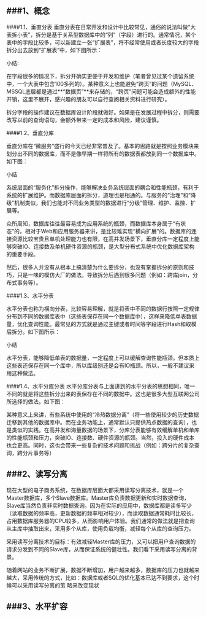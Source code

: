 ###1、概念
---
####1.1、垂直分表
垂直分表在日常开发和设计中比较常见，通俗的说法叫做“大表拆小表”，拆分是基于关系型数据库中的“列”（字段）进行的。通常情况，某个表中的字段比较多，可以新建立一张“扩展表”，将不经常使用或者长度较大的字段拆分出去放到“扩展表”中，如下图所示：

小结:

在字段很多的情况下，拆分开确实更便于开发和维护（笔者曾见过某个遗留系统中，一个大表中包含100多列的）。某种意义上也能避免“跨页”的问题（MySQL、MSSQL底层都是通过**“数据页”**来存储的，“跨页”问题可能会造成额外的性能开销，这里不展开，感兴趣的朋友可以自行查阅相关资料进行研究）。

拆分字段的操作建议在数据库设计阶段就做好。如果是在发展过程中拆分，则需要改写以前的查询语句，会额外带来一定的成本和风险，建议谨慎。


####1.2、垂直分库

垂直分库在“微服务”盛行的今天已经非常普及了。基本的思路就是按照业务模块来划分出不同的数据库，而不是像早期一样将所有的数据表都放到同一个数据库中。如下图：

小结

系统层面的“服务化”拆分操作，能够解决业务系统层面的耦合和性能瓶颈，有利于系统的扩展维护。而数据库层面的拆分，道理也是相通的。与服务的“治理”和“降级”机制类似，我们也能对不同业务类型的数据进行“分级”管理、维护、监控、扩展等。

众所周知，数据库往往最容易成为应用系统的瓶颈，而数据库本身属于“有状态”的，相对于Web和应用服务器来讲，是比较难实现“横向扩展”的。数据库的连接资源比较宝贵且单机处理能力也有限，在高并发场景下，垂直分库一定程度上能够突破IO、连接数及单机硬件资源的瓶颈，是大型分布式系统中优化数据库架构的重要手段。

然后，很多人并没有从根本上搞清楚为什么要拆分，也没有掌握拆分的原则和技巧，只是一味的模仿大厂的做法。导致拆分后遇到很多问题（例如：跨库join，分布式事务等）。

####1.3、水平分表

水平分表也称为横向分表，比较容易理解，就是将表中不同的数据行按照一定规律分布到不同的数据库表中（这些表保存在同一个数据库中），这样来降低单表数据量，优化查询性能。最常见的方式就是通过主键或者时间等字段进行Hash和取模后拆分。如下图所示：

小结

水平分表，能够降低单表的数据量，一定程度上可以缓解查询性能瓶颈。但本质上这些表还保存在同一个库中，所以库级别还是会有IO瓶颈。所以，一般不建议采用这种做法。


####1.4、水平分库分表
水平分库分表与上面讲到的水平分表的思想相同，唯一不同的就是将这些拆分出来的表保存在不同的数据中。这也是很多大型互联网公司所选择的做法。如下图：

某种意义上来讲，有些系统中使用的“冷热数据分离”（将一些使用较少的历史数据迁移到其他的数据库中。而在业务功能上，通常默认只提供热点数据的查询），也是类似的实践。在高并发和海量数据的场景下，分库分表能够有效缓解单机和单库的性能瓶颈和压力，突破IO、连接数、硬件资源的瓶颈。当然，投入的硬件成本也会更高。同时，这也会带来一些复杂的技术问题和挑战（例如：跨分片的复杂查询，跨分片事务等）


###2、读写分离
---
现在大型的电子商务系统，在数据库层面大都采用读写分离技术，就是一个Master数据库，多个Slave数据库。Master库负责数据更新和实时数据查询，Slave库当然负责非实时数据查询。因为在实际的应用中，数据库都是读多写少（读取数据的频率高，更新数据的频率相对较少），而读取数据通常耗时比较长，占用数据库服务器的CPU较多，从而影响用户体验。我们通常的做法就是把查询从主库中抽取出来，采用多个从库，使用负载均衡，减轻每个从库的查询压力。

采用读写分离技术的目标：有效减轻Master库的压力，又可以把用户查询数据的请求分发到不同的Slave库，从而保证系统的健壮性。我们看下采用读写分离的背景。

随着网站的业务不断扩展，数据不断增加，用户越来越多，数据库的压力也就越来越大，采用传统的方式，比如：数据库或者SQL的优化基本已达不到要求，这个时候可以采用读写分离的策 略来改变现状



###3、水平扩容
---



[](http://www.infoq.com/cn/articles/key-steps-and-likely-problems-of-split-table)